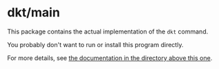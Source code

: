 # dkt/main

This package contains the actual implementation of the `dkt` command.

You probably don't want to run or install this program directly.

For more details, see
[the documentation in the directory above this one](../#keeping-in-sync-with-your-version-of-docket).
